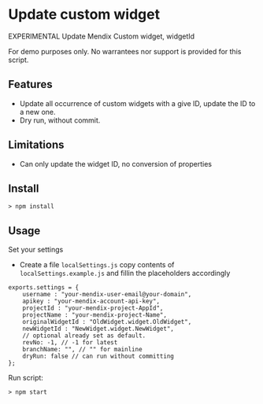 # Update custom widget
EXPERIMENTAL Update Mendix Custom widget, widgetId

For demo purposes only. 
No warrantees nor support is provided for this script.

## Features
* Update all occurrence of custom widgets with a give ID, update the ID to a new one.
* Dry run, without commit.

## Limitations
* Can only update the widget ID, no conversion of properties

## Install
`> npm install`

## Usage
Set your settings
* Create a file `localSettings.js` copy contents of `localSettings.example.js` and fillin the placeholders accordingly
```
exports.settings = {
    username : "your-mendix-user-email@your-domain",
    apikey : "your-mendix-account-api-key",
    projectId : "your-mendix-project-AppId",
    projectName : "your-mendix-project-Name",
    originalWidgetId : "OldWidget.widget.OldWidget",
    newWidgetId : "NewWidget.widget.NewWidget",
    // optional already set as default.
    revNo: -1, // -1 for latest
    branchName: "", // "" for mainline
    dryRun: false // can run without committing
};
```

Run script:

`> npm start`
